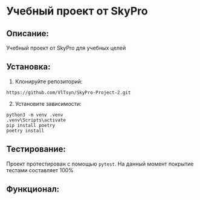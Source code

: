 # Учебный проект от SkyPro

## Описание:

Учебный проект от SkyPro для учебных целей

## Установка:

1. Клонируйте репозиторий:
```
https://github.com/VlTsyn/SkyPro-Project-2.git
```
2. Установите зависимости:
```
python3 -m venv .venv
.venv\Scripts\activate
pip install poetry
poetry install
```
## Тестирование:

Проект протестирован с помощью `pytest`.
На данный момент покрытие тестами составляет 100%

## Функционал: